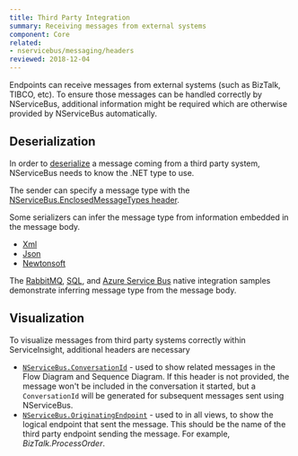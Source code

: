 ```yaml
---
title: Third Party Integration
summary: Receiving messages from external systems
component: Core
related:
- nservicebus/messaging/headers
reviewed: 2018-12-04
---
```


Endpoints can receive messages from external systems (such as BizTalk, TIBCO, etc). To ensure those messages can be handled correctly by NServiceBus, additional information might be required which are otherwise provided by NServiceBus automatically.


## Deserialization

In order to [deserialize](/nservicebus/serialization/) a message coming from a third party system, NServiceBus needs to know the .NET type to use.

The sender can specify a message type with the [NServiceBus.EnclosedMessageTypes header](/nservicebus/messaging/headers.md#serialization-headers-nservicebus-enclosedmessagetypes).

Some serializers can infer the message type from information embedded in the message body. 

 * [Xml](/nservicebus/serialization/xml.md) 
 * [Json](/nservicebus/serialization/json.md)
 * [Newtonsoft](/nservicebus/serialization/newtonsoft.md)

The [RabbitMQ](/samples/rabbitmq/native-integration/), [SQL](/samples/sqltransport/native-integration/), and [Azure Service Bus](/samples/azure/native-integration-asb/) native integration samples demonstrate inferring message type from the message body.


## Visualization

To visualize messages from third party systems correctly within ServiceInsight, additional headers are necessary

- [`NServiceBus.ConversationId`](/nservicebus/messaging/headers.md#messaging-interaction-headers-nservicebus-conversationid) - used to show related messages in the Flow Diagram and Sequence Diagram. If this header is not provided, the message won't be included in the conversation it started, but a `ConversationId` will be generated for subsequent messages sent using NServiceBus.
- [`NServiceBus.OriginatingEndpoint`](/nservicebus/messaging/headers.md#diagnostic-and-informational-headers-nservicebus-originatingendpoint) - used to in all views, to show the logical endpoint that sent the message. This should be the name of the third party endpoint sending the message. For example, _BizTalk.ProcessOrder_.
